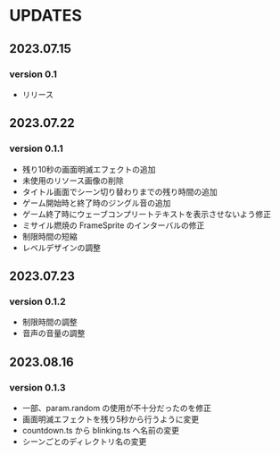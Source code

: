 # UPDATES

## 2023.07.15
### version 0.1
* リリース

## 2023.07.22
### version 0.1.1
* 残り10秒の画面明滅エフェクトの追加
* 未使用のリソース画像の削除
* タイトル画面でシーン切り替わりまでの残り時間の追加
* ゲーム開始時と終了時のジングル音の追加
* ゲーム終了時にウェーブコンプリートテキストを表示させないよう修正
* ミサイル燃焼の FrameSprite のインターバルの修正
* 制限時間の短縮
* レベルデザインの調整

## 2023.07.23
### version 0.1.2
* 制限時間の調整
* 音声の音量の調整

## 2023.08.16
### version 0.1.3
* 一部、param.random の使用が不十分だったのを修正
* 画面明滅エフェクトを残り5秒から行うように変更
* countdown.ts から blinking.ts へ名前の変更
* シーンごとのディレクトリ名の変更